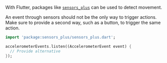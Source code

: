 With Flutter, packages like [`sensors_plus`](https://pub.dev/packages/sensors_plus) can be used to detect movement.

An event through sensors should not be the only way to trigger actions. Make sure to provide a second way, such as a button, to trigger the same action.

```dart
import 'package:sensors_plus/sensors_plus.dart';

accelerometerEvents.listen((AccelerometerEvent event) {
  // Provide alternative
});
```
